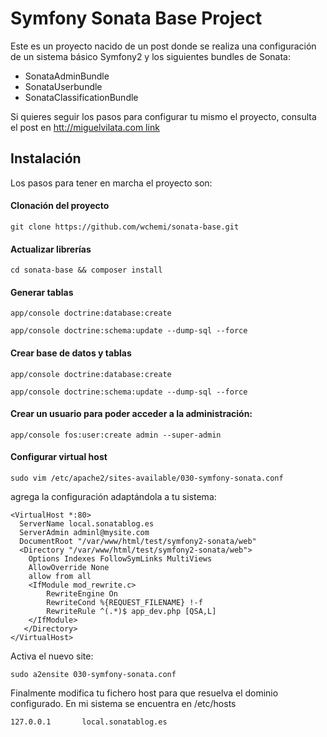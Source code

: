 Symfony Sonata Base Project
===========================
Este es un proyecto nacido de un post donde se realiza una configuración de un sistema básico Symfony2 y los siguientes bundles de Sonata:

* SonataAdminBundle
* SonataUserbundle
* SonataClassificationBundle

Si quieres seguir los pasos para configurar tu mismo el proyecto, consulta el post en [htt://miguelvilata.com link](htt://miguelvilata.com)

## Instalación
Los pasos para tener en marcha el proyecto son:

#### Clonación del proyecto
```
git clone https://github.com/wchemi/sonata-base.git
```

#### Actualizar librerías
```
cd sonata-base && composer install
```

#### Generar tablas
```
app/console doctrine:database:create
```  
```
app/console doctrine:schema:update --dump-sql --force
```

#### Crear base de datos y tablas
```
app/console doctrine:database:create
```  
```
app/console doctrine:schema:update --dump-sql --force
```

#### Crear un usuario para poder acceder a la administración:
```
app/console fos:user:create admin --super-admin
```

#### Configurar virtual host

```
sudo vim /etc/apache2/sites-available/030-symfony-sonata.conf
```

agrega la configuración adaptándola a tu sistema:

    <VirtualHost *:80>
      ServerName local.sonatablog.es
      ServerAdmin adminl@mysite.com
      DocumentRoot "/var/www/html/test/symfony2-sonata/web"
      <Directory "/var/www/html/test/symfony2-sonata/web">
        Options Indexes FollowSymLinks MultiViews
        AllowOverride None
        allow from all
        <IfModule mod_rewrite.c>
            RewriteEngine On
            RewriteCond %{REQUEST_FILENAME} !-f
            RewriteRule ^(.*)$ app_dev.php [QSA,L]
        </IfModule>
       </Directory>
    </VirtualHost>


Activa el nuevo site:

    sudo a2ensite 030-symfony-sonata.conf


Finalmente modifica tu fichero host para que resuelva el dominio configurado. En mi sistema se encuentra en /etc/hosts

    127.0.0.1       local.sonatablog.es



